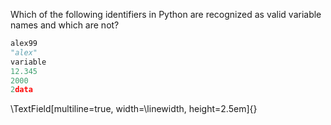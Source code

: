 Which of the following identifiers in Python are recognized as valid variable names and which are not?

```python
alex99
"alex"
variable
12.345
2000
2data
```

\TextField[multiline=true, width=\linewidth, height=2.5em]{}